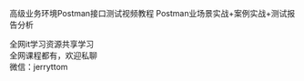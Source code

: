 高级业务环境Postman接口测试视频教程 Postman业场景实战+案例实战+测试报告分析

全网it学习资源共享学习<br>全网课程都有，欢迎私聊<br>微信：jerryttom<br>

&nbsp;